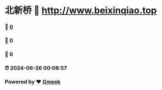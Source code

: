 # 北新桥 :link: http://www.beixinqiao.top 
### :page_facing_up: [0](http://www.beixinqiao.top/tag.html) 
### :speech_balloon: 0 
### :hibiscus: 0 
### :alarm_clock: 2024-06-26 00:08:57 
### Powered by :heart: [Gmeek](https://github.com/Meekdai/Gmeek)
